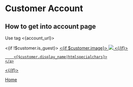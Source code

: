 
# Customer Account

## How to get into account page

Use tag <{account_url}>

<{if !$customer.is_guest}>
    <a href="<{account_url}>">
        <{if $customer.image}>
            <img src="<{$customer.image}>" />
        <{/if}>

        <{$customer.display_name|htmlspecialchars}>
    </a>
<{/if}>


[Home](../index.md)
